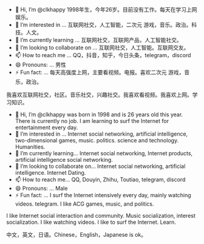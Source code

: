 - 👋 Hi, I’m @clkhappy 1998年生，今年26岁。目前没有工作。每天在学习上网娱乐。
- 👀 I’m interested in ... 互联网社交，人工智能，二次元 游戏，音乐。政治。科技。人文。
- 🌱 I’m currently learning ... 互联网社交，互联网产品，人工智能社交。
- 💞️ I’m looking to collaborate on ... 互联网社交，人工智能。互联网交友。
- 📫 How to reach me ... QQ，抖音，知乎，今日头条，telegram，discord
- 😄 Pronouns: ... 男性
- ⚡ Fun fact: ... 每天高强度上网，主要看视频。电报。喜欢二次元 游戏，音乐，政治。

我喜欢互联网社交，社区。音乐社交，兴趣社交。我喜欢看视频。我喜欢上网。学习知识。
<!---
clkhappy/clkhappy is a ✨ special ✨ repository because its `README.md` (this file) appears on your GitHub profile.
You can click the Preview link to take a look at your changes.
--->
- 👋 Hi, I’m @clkhappy was born in 1998 and is 26 years old this year. There is currently no job. I am learning to surf the Internet for entertainment every day.
- 👀 I’m interested in ... Internet social networking, artificial intelligence, two-dimensional games, music. politics. science and technology. Humanities.
- 🌱 I’m currently learning... Internet social networking, Internet products, artificial intelligence social networking.
- 💞️ I’m looking to collaborate on... Internet social networking, artificial intelligence. Internet Dating.
- 📫 How to reach me... QQ, Douyin, Zhihu, Toutiao, telegram, discord
- 😄 Pronouns: ... Male
- ⚡ Fun fact: ... I surf the Internet intensively every day, mainly watching videos. telegram. I like ACG games, music, and politics.

I like Internet social interaction and community. Music socialization, interest socialization. I like watching videos. I like to surf the Internet. Learn.

中文，英文，日语。Chinese，English，Japanese is ok。
